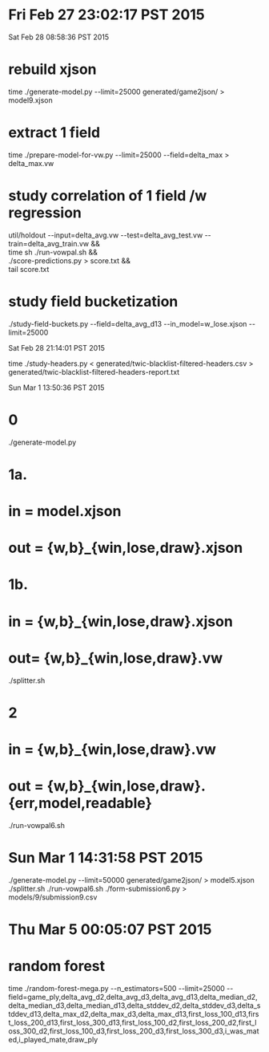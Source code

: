 


# Fri Feb 27 23:02:17 PST 2015
Sat Feb 28 08:58:36 PST 2015

# rebuild xjson
time ./generate-model.py --limit=25000 generated/game2json/ > model9.xjson

# extract 1 field
time ./prepare-model-for-vw.py  --limit=25000 --field=delta_max > delta_max.vw

# study correlation of 1 field /w regression
util/holdout --input=delta_avg.vw  --test=delta_avg_test.vw  --train=delta_avg_train.vw  && \
        time sh ./run-vowpal.sh &&  \
        ./score-predictions.py > score.txt && \
         tail score.txt

# study field bucketization
./study-field-buckets.py --field=delta_avg_d13  --in_model=w_lose.xjson --limit=25000

Sat Feb 28 21:14:01 PST 2015

time ./study-headers.py < generated/twic-blacklist-filtered-headers.csv > generated/twic-blacklist-filtered-headers-report.txt

Sun Mar  1 13:50:36 PST 2015

# 0
./generate-model.py


# 1a.
#   in  = model.xjson
#   out = {w,b}_{win,lose,draw}.xjson
# 1b. 
#   in = {w,b}_{win,lose,draw}.xjson
#   out= {w,b}_{win,lose,draw}.vw
./splitter.sh

# 2
#   in =  {w,b}_{win,lose,draw}.vw
#   out = {w,b}_{win,lose,draw}.{err,model,readable}
./run-vowpal6.sh 

#
# Sun Mar  1 14:31:58 PST 2015

 ./generate-model.py --limit=50000 generated/game2json/ > model5.xjson
./splitter.sh
./run-vowpal6.sh 
./form-submission6.py > models/9/submission9.csv

# Thu Mar  5 00:05:07 PST 2015
# random forest
time ./random-forest-mega.py --n_estimators=500 --limit=25000 --field=game_ply,delta_avg_d2,delta_avg_d3,delta_avg_d13,delta_median_d2,delta_median_d3,delta_median_d13,delta_stddev_d2,delta_stddev_d3,delta_stddev_d13,delta_max_d2,delta_max_d3,delta_max_d13,first_loss_100_d13,first_loss_200_d13,first_loss_300_d13,first_loss_100_d2,first_loss_200_d2,first_loss_300_d2,first_loss_100_d3,first_loss_200_d3,first_loss_300_d3,i_was_mated,i_played_mate,draw_ply 